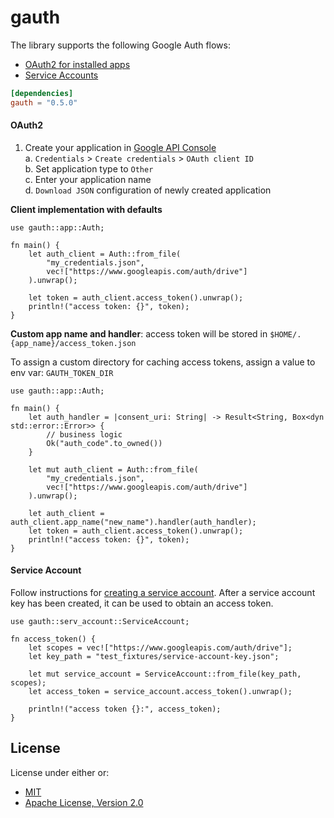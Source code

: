 gauth
=====

The library supports the following Google Auth flows:

* [OAuth2 for installed apps](https://developers.google.com/identity/protocols/oauth2#installed)
* [Service Accounts](https://developers.google.com/identity/protocols/oauth2/service-account)


```toml
[dependencies]
gauth = "0.5.0"
```

#### OAuth2

1. Create your application in [Google API Console](https://console.developers.google.com/apis/credentials)  
   a. `Credentials` > `Create credentials` > `OAuth client ID`  
   b. Set application type to `Other`  
   c. Enter your application name  
   d. `Download JSON` configuration of newly created application  


**Client implementation with defaults**

```rust,no_run
use gauth::app::Auth;

fn main() {
    let auth_client = Auth::from_file(
        "my_credentials.json",
        vec!["https://www.googleapis.com/auth/drive"]
    ).unwrap();

    let token = auth_client.access_token().unwrap();
    println!("access token: {}", token);
}
```

**Custom app name and handler**: access token will be stored in `$HOME/.{app_name}/access_token.json`

To assign a custom directory for caching access tokens, assign a value to env var: `GAUTH_TOKEN_DIR`

```rust,no_run
use gauth::app::Auth;

fn main() {
    let auth_handler = |consent_uri: String| -> Result<String, Box<dyn std::error::Error>> {
        // business logic
        Ok("auth_code".to_owned())
    }

    let mut auth_client = Auth::from_file(
        "my_credentials.json",
        vec!["https://www.googleapis.com/auth/drive"]
    ).unwrap();

    let auth_client = auth_client.app_name("new_name").handler(auth_handler);
    let token = auth_client.access_token().unwrap();
    println!("access token: {}", token);
}
```

#### Service Account

Follow instructions for [creating a service account](https://developers.google.com/identity/protocols/oauth2/service-account#creatinganaccount). After a service account key has been created,
it can be used to obtain an access token.

```rust,no_run
use gauth::serv_account::ServiceAccount;

fn access_token() {
    let scopes = vec!["https://www.googleapis.com/auth/drive"];
    let key_path = "test_fixtures/service-account-key.json";

    let mut service_account = ServiceAccount::from_file(key_path, scopes);
    let access_token = service_account.access_token().unwrap();

    println!("access token {}:", access_token);
}
```

## License

License under either or:

* [MIT](LICENSE-MIT)
* [Apache License, Version 2.0](LICENSE-APACHE)

